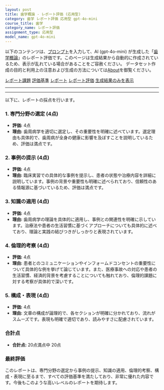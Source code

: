```yaml
---
layout: post
title: 歯学概論 - レポート評価 (応用型)
category: 歯学 レポート評価 応用型 gpt-4o-mini
course_title: 歯学
category_name: レポート評価
assignment_type: 応用型
model_name: gpt-4o-mini
---
```


以下のコンテンツは、[プロンプト](http://127.0.0.1:8000/generated/歯学/gpt-4o-mini/prompt_レポート評価-応用型.md)を入力して、AI (gpt-4o-mini) が生成した「[歯学概論](/contents/歯学/)」のレポート評価です。このページは生成結果から自動的に作成されているため、表示が乱れている場合があることをご容赦ください。
データセット作成の目的と利用上の注意および生成の方法については[About](/About)を御覧ください。

[レポート課題](../レポート課題-応用型)
[評価基準](../評価基準-応用型)
[レポート](../レポート-応用型)
[レポート評価](../レポート評価-応用型)
[生成結果のみを表示](http://127.0.0.1:8000/generated/歯学/gpt-4o-mini/レポート評価-応用型.md)
  

***
***
  
以下に、レポートの採点を行います。

### 1. 専門分野の選定 (4点)
- **評価:** 4点
- **理由:** 歯周病学を適切に選定し、その重要性を明確に述べています。選定理由も具体的で、歯周病が全身の健康に影響を及ぼすことを説明しているため、評価は満点です。

### 2. 事例の提示 (4点)
- **評価:** 4点
- **理由:** 臨床実習での具体的な事例を提示し、患者の状態や治療内容を詳細に説明しています。事例の背景や重要性も明確に述べられており、信頼性のある情報源に基づいているため、評価は満点です。

### 3. 知識の適用 (4点)
- **評価:** 4点
- **理由:** 歯周病学の理論を具体的に適用し、事例との関連性を明確に示しています。治療法や患者の生活習慣に基づくアプローチについても具体的に述べており、理論と実践の結びつきがしっかりと表現されています。

### 4. 倫理的考察 (4点)
- **評価:** 4点
- **理由:** 患者とのコミュニケーションやインフォームドコンセントの重要性について具体的な例を挙げて論じています。また、医療事故への対応や患者の生活習慣、経済的背景を考慮することについても触れており、倫理的課題に対する考察が具体的で深いです。

### 5. 構成・表現 (4点)
- **評価:** 4点
- **理由:** 文章の構成が論理的で、各セクションが明確に分かれており、流れがスムーズです。表現も明確で適切であり、読みやすさに配慮されています。

### 合計点
- **合計点:** 20点満点中 20点

### 最終評価
このレポートは、専門分野の選定から事例の提示、知識の適用、倫理的考察、構成・表現に至るまで、すべての評価基準を満たしており、非常に優れた内容です。今後もこのような高いレベルのレポートを期待します。
